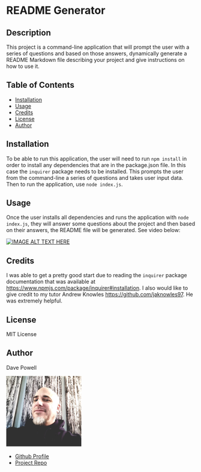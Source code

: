 
  # README Generator

  ## Description
  This project is a command-line application that will prompt the user with a series of questions and based on those answers, dynamically generate a README Markdown file describing your project and give instructions on how to use it.

  ## Table of Contents

  * [Installation](#installation)
  * [Usage](#usage)
  * [Credits](#credits)
  * [License](#license)
  * [Author](#author)

  ## Installation
  To be able to run this application, the user will need to run `npm install` in order to install any dependencies that are in the package.json file. In this case the `inquirer` package needs to be installed. This prompts the user from the command-line a series of questions and takes user input data. Then to run the application, use `node index.js`.

  ## Usage
  Once the user installs all dependencies and runs the application with `node index.js`, they will answer some questions about the project and then based on their answers, the README file will be generated.
  See video below:

  [![IMAGE ALT TEXT HERE](http://img.youtube.com/vi/ZUpn8nDRRzY/0.jpg)](http://www.youtube.com/watch?v=ZUpn8nDRRzY)

  ## Credits
  I was able to get a pretty good start due to reading the `inquirer` package documentation that was available at https://www.npmjs.com/package/inquirer#installation. I also would like to give credit to my tutor Andrew Knowles https://github.com/jaknowles97. He was extremely helpful.

  ## License
  MIT License

  ## Author

  Dave Powell

  ![Dave Powell](./images/dPowell.png "Dave Powell")

  * [Github Profile](https://github.com/evadllewop)
  * [Project Repo](https://github.com/evadllewop/READMEGenerator)

